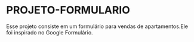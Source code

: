 # PROJETO-FORMULARIO
 Esse projeto consiste em um formulário para vendas de apartamentos.Ele foi inspirado no Google Formulário.
